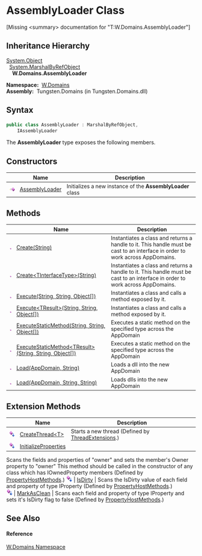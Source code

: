 AssemblyLoader Class
====================
  
[Missing &lt;summary> documentation for "T:W.Domains.AssemblyLoader"]



Inheritance Hierarchy
---------------------
[System.Object][1]  
  [System.MarshalByRefObject][2]  
    **W.Domains.AssemblyLoader**  

  **Namespace:**  [W.Domains][3]  
  **Assembly:**  Tungsten.Domains (in Tungsten.Domains.dll)

Syntax
------

```csharp
public class AssemblyLoader : MarshalByRefObject, 
	IAssemblyLoader
```

The **AssemblyLoader** type exposes the following members.


Constructors
------------

                 | Name                | Description                                                
---------------- | ------------------- | ---------------------------------------------------------- 
![Public method] | [AssemblyLoader][4] | Initializes a new instance of the **AssemblyLoader** class 


Methods
-------

                 | Name                                                            | Description                                                                                                                   
---------------- | --------------------------------------------------------------- | ----------------------------------------------------------------------------------------------------------------------------- 
![Public method] | [Create(String)][5]                                             | Instantiates a class and returns a handle to it. This handle must be cast to an interface in order to work across AppDomains. 
![Public method] | [Create&lt;TInterfaceType>(String)][6]                          | Instantiates a class and returns a handle to it. This handle must be cast to an interface in order to work across AppDomains. 
![Public method] | [Execute(String, String, Object[])][7]                          | Instantiates a class and calls a method exposed by it.                                                                        
![Public method] | [Execute&lt;TResult>(String, String, Object[])][8]              | Instantiates a class and calls a method exposed by it.                                                                        
![Public method] | [ExecuteStaticMethod(String, String, Object[])][9]              | Executes a static method on the specified type across the AppDomain                                                           
![Public method] | [ExecuteStaticMethod&lt;TResult>(String, String, Object[])][10] | Executes a static method on the specified type across the AppDomain                                                           
![Public method] | [Load(AppDomain, String)][11]                                   | Loads a dll into the new AppDomain                                                                                            
![Public method] | [Load(AppDomain, String, String)][12]                           | Loads dlls into the new AppDomain                                                                                             


Extension Methods
-----------------

                           | Name                       | Description                                                                                                                                                                                                                      
-------------------------- | -------------------------- | -------------------------------------------------------------------------------------------------------------------------------------------------------------------------------------------------------------------------------- 
![Public Extension Method] | [CreateThread&lt;T>][13]   | Starts a new thread (Defined by [ThreadExtensions][14].)                                                                                                                                                                         
![Public Extension Method] | [InitializeProperties][15] | 
Scans the fields and properties of "owner" and sets the member's Owner property to "owner" This method should be called in the constructor of any class which has IOwnedProperty members
 (Defined by [PropertyHostMethods][16].) 
![Public Extension Method] | [IsDirty][17]              | 
Scans the IsDirty value of each field and property of type IProperty
 (Defined by [PropertyHostMethods][16].)                                                                                                                 
![Public Extension Method] | [MarkAsClean][18]          | 
Scans each field and property of type IProperty and sets it's IsDirty flag to false
 (Defined by [PropertyHostMethods][16].)                                                                                                  


See Also
--------

#### Reference
[W.Domains Namespace][3]  

[1]: http://msdn.microsoft.com/en-us/library/e5kfa45b
[2]: http://msdn.microsoft.com/en-us/library/w4302s1f
[3]: ../README.md
[4]: _ctor.md
[5]: Create.md
[6]: Create__1.md
[7]: Execute.md
[8]: Execute__1.md
[9]: ExecuteStaticMethod.md
[10]: ExecuteStaticMethod__1.md
[11]: Load.md
[12]: Load_1.md
[13]: ../../W.Threading/ThreadExtensions/CreateThread__1.md
[14]: ../../W.Threading/ThreadExtensions/README.md
[15]: ../../W/PropertyHostMethods/InitializeProperties.md
[16]: ../../W/PropertyHostMethods/README.md
[17]: ../../W/PropertyHostMethods/IsDirty.md
[18]: ../../W/PropertyHostMethods/MarkAsClean.md
[19]: ../../_icons/Help.png
[Public method]: ../../_icons/pubmethod.gif "Public method"
[Public Extension Method]: ../../_icons/pubextension.gif "Public Extension Method"
